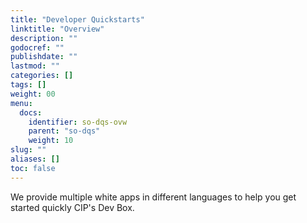 ```yaml
---
title: "Developer Quickstarts"
linktitle: "Overview"
description: ""
godocref: ""
publishdate: ""
lastmod: ""
categories: []
tags: []
weight: 00
menu:
  docs:
    identifier: so-dqs-ovw
    parent: "so-dqs"
    weight: 10
slug: ""
aliases: []
toc: false
---
```


We provide multiple white apps in different languages to help you get started quickly CIP's Dev Box.